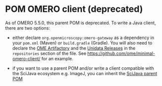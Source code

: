 POM OMERO client (deprecated)
=============================

As of OMERO 5.5.0, this parent POM is deprecated. To write a Java client, there
are two options:

-   either declare `org.openmicroscopy:omero-gateway` as a dependency in your
    `pom.xml` (Maven) or `build.gradle` (Gradle). You will also need to declare
    the [OME Artifactory](artifacts.openmicroscopy.org/artifactory/maven) and the
    [Unidata Releases](https://artifacts.unidata.ucar.edu/content/repositories/unidata-releases) in the `repositories` section of the file. See
    https://github.com/ome/minimal-omero-client/ for an example.

-   if you want to use a parent POM and/or write a client compatible with
    the SciJava ecosystem e.g. ImageJ, you can inherit the
    [SciJava parent POM](https://github.com/scijava/pom-scijava)
